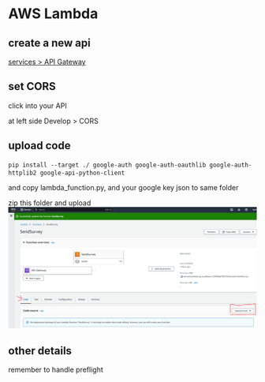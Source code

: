 # AWS Lambda

## create a new api
[services > API Gateway](https://console.aws.amazon.com/apigateway/)

## set CORS

click into your API

at left side Develop > CORS

## upload code
```
pip install --target ./ google-auth google-auth-oauthlib google-auth-httplib2 google-api-python-client
```
and copy lambda_function.py, and your google key json to same folder

zip this folder and upload 
![](./lambda_upload_zip.png)

## other details
remember to handle preflight